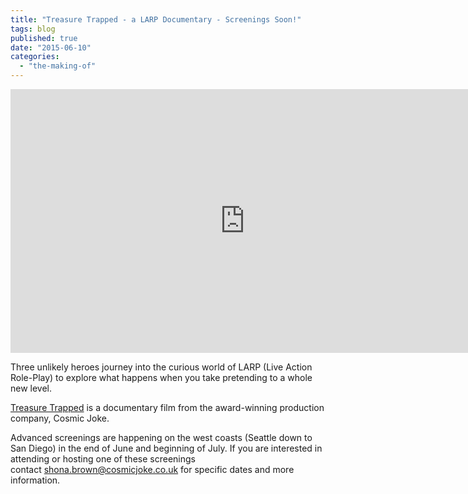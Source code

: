 ```yaml
---
title: "Treasure Trapped - a LARP Documentary - Screenings Soon!"
tags: blog
published: true
date: "2015-06-10"
categories: 
  - "the-making-of"
---
```


<iframe width="750" height="422" src="https://www.youtube.com/embed/pz_1p1wfDOI" frameborder="0" allowfullscreen></iframe>

Three unlikely heroes journey into the curious world of LARP (Live Action Role-Play) to explore what happens when you take pretending to a whole new level.

[Treasure Trapped](http://www.cosmicjoke.co.uk/treasure-trapped/) is a documentary film from the award-winning production company, Cosmic Joke.

Advanced screenings are happening on the west coasts (Seattle down to San Diego) in the end of June and beginning of July. If you are interested in attending or hosting one of these screenings contact [shona.brown@cosmicjoke.co.uk](mailto:shona.brown@cosmicjoke.co.uk) for specific dates and more information.
